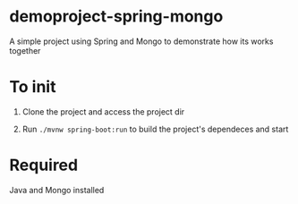 # demoproject-spring-mongo

A simple project using Spring and Mongo to demonstrate how its works together

# To init
  1. Clone the project and access the project dir

  2. Run `./mvnw spring-boot:run` to build the project's dependeces and start

# Required
  Java and Mongo installed
